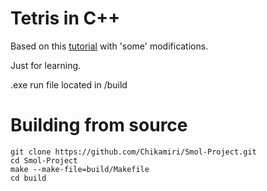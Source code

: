 # Tetris in C++

Based on this [tutorial](https://www.youtube.com/watch?v=wVYKG_ch4yM) with 'some' modifications.

Just for learning.

.exe run file located in /build

# Building from source
```
git clone https://github.com/Chikamiri/Smol-Project.git
cd Smol-Project
make --make-file=build/Makefile
cd build
```
